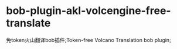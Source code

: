 # bob-plugin-akl-volcengine-free-translate
免token火山翻译bob插件;Token-free Volcano Translation bob plugin;
